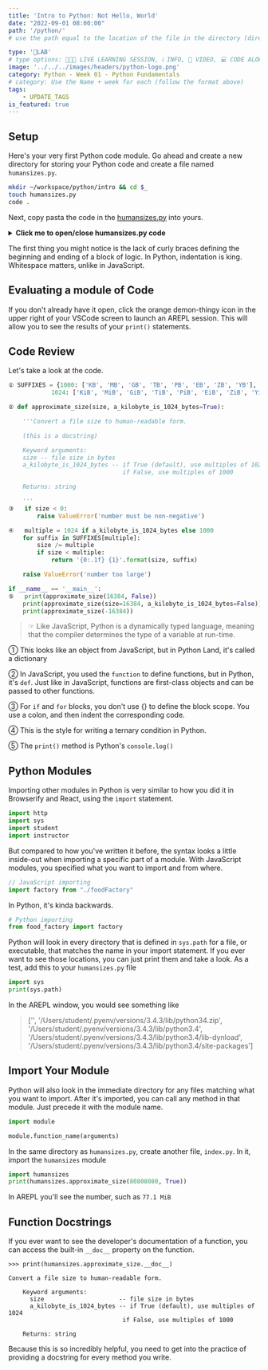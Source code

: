 ```yaml
---
title: 'Intro to Python: Not Hello, World'
date: "2022-09-01 08:00:00"
path: '/python/'
# use the path equal to the location of the file in the directory (directory structure)

type: '🥼LAB'
# type options: 👩🏽‍🏫 LIVE LEARNING SESSION, ℹ️ INFO, 🎥 VIDEO, 💻 CODE ALONG, 🥼LAB, ↩️ REVIEW/NOTES, 👥 GROUP LEARNING, 👷🏼‍♂️ GROUP PROJECT, 🧠 ASSESSMENT, 📝 ASSIGNMENT
image: '../../../images/headers/python-logo.png'
category: Python - Week 01 - Python Fundamentals
# category: Use the Name + week for each (follow the format above)
tags:
    - UPDATE_TAGS
is_featured: true
---
```


## Setup

Here's your very first Python code module. Go ahead and create a new directory for storing your Python code and create a file named `humansizes.py`.

```sh
mkdir ~/workspace/python/intro && cd $_
touch humansizes.py
code .
```

Next, copy pasta the code in the [humansizes.py](../code-snippets/humansizes.py) into yours.

<details>
<summary><b>Click me to open/close humansizes.py code</b></summary>

```python
SUFFIXES = {1000: ['KB', 'MB', 'GB', 'TB', 'PB', 'EB', 'ZB', 'YB'],
            1024: ['KiB', 'MiB', 'GiB', 'TiB', 'PiB', 'EiB', 'ZiB', 'YiB']}

# Instead of the word `function`, in Python, you use `def`
def approximate_size(size, a_kilobyte_is_1024_bytes=True):

    '''Convert a file size to human-readable form.

    Keyword arguments:
    size -- file size in bytes
    a_kilobyte_is_1024_bytes -- if True (default), use multiples of 1024
                                if False, use multiples of 1000

    Returns: string

    '''
    if size < 0:
        raise ValueError('number must be non-negative')

    multiple = 1024 if a_kilobyte_is_1024_bytes else 1000
    for suffix in SUFFIXES[multiple]:
        size /= multiple
        if size < multiple:
            return '{0:.1f} {1}'.format(size, suffix)

    raise ValueError('number too large')

if __name__ == '__main__':
    print(approximate_size(16384, False))
    print(approximate_size(size=16384, a_kilobyte_is_1024_bytes=True))
    print(approximate_size(-16384))
```

</details>

The first thing you might notice is the lack of curly braces defining the beginning and ending of a block of logic. In Python, indentation is king. Whitespace matters, unlike in JavaScript.

## Evaluating a module of Code

If you don't already have it open, click the orange demon-thingy icon in the upper right of your VSCode screen to launch an AREPL session. This will allow you to see the results of your `print()` statements.

## Code Review

Let's take a look at the code.

```python
① SUFFIXES = {1000: ['KB', 'MB', 'GB', 'TB', 'PB', 'EB', 'ZB', 'YB'],
            1024: ['KiB', 'MiB', 'GiB', 'TiB', 'PiB', 'EiB', 'ZiB', 'YiB']}

② def approximate_size(size, a_kilobyte_is_1024_bytes=True):

    '''Convert a file size to human-readable form.

    (this is a docstring)

    Keyword arguments:
    size -- file size in bytes
    a_kilobyte_is_1024_bytes -- if True (default), use multiples of 1024
                                if False, use multiples of 1000

    Returns: string

    '''
③   if size < 0:
        raise ValueError('number must be non-negative')

④   multiple = 1024 if a_kilobyte_is_1024_bytes else 1000
    for suffix in SUFFIXES[multiple]:
        size /= multiple
        if size < multiple:
            return '{0:.1f} {1}'.format(size, suffix)

    raise ValueError('number too large')

if __name__ == '__main__':
⑤   print(approximate_size(16384, False))
    print(approximate_size(size=16384, a_kilobyte_is_1024_bytes=False))
    print(approximate_size(-16384))
```

> ☞ Like JavaScript, Python is a dynamically typed language, meaning that the compiler determines the type of a variable at run-time.

① This looks like an object from JavaScript, but in Python Land, it's called a dictionary

② In JavaScript, you used the `function` to define functions, but in Python, it's `def`. Just like in JavaScript, functions are first-class objects and can be passed to other functions.

③ For `if` and `for` blocks, you don't use {} to define the block scope. You use a colon, and then indent the corresponding code.

④ This is the style for writing a ternary condition in Python.

⑤ The `print()` method is Python's `console.log()`

## Python Modules

Importing other modules in Python is very similar to how you did it in Browserify and React, using the `import` statement.

```py
import http
import sys
import student
import instructor
```

But compared to how you've written it before, the syntax looks a little inside-out when importing a specific part of a module. With JavaScript modules, you specified what you want to import and from where.

```js
// JavaScript importing
import factory from "./foodFactory"
```

In Python, it's kinda backwards.

```py
# Python importing
from food_factory import factory
```

Python will look in every directory that is defined in `sys.path` for a file, or executable, that matches the name in your import statement. If you ever want to see those locations, you can just print them and take a look. As a test, add this to your `humansizes.py` file

```py
import sys
print(sys.path)
```

In the AREPL window, you would see something like
> ['', '/Users/student/.pyenv/versions/3.4.3/lib/python34.zip', '/Users/student/.pyenv/versions/3.4.3/lib/python3.4', '/Users/student/.pyenv/versions/3.4.3/lib/python3.4/lib-dynload', '/Users/student/.pyenv/versions/3.4.3/lib/python3.4/site-packages']

## Import Your Module

Python will also look in the immediate directory for any files matching what you want to import. After it's imported, you can call any method in that module. Just precede it with the module name.

```py
import module

module.function_name(arguments)
```

In the same directory as `humansizes.py`, create another file, `index.py`. In it, import the `humansizes` module

```py
import humansizes
print(humansizes.approximate_size(80808080, True))
```

In AREPL you'll see the number, such as `77.1 MiB`

## Function Docstrings

If you ever want to see the developer's documentation of a function, you can access the built-in `__doc__` property on the function.

```
>>> print(humansizes.approximate_size.__doc__)

Convert a file size to human-readable form.

    Keyword arguments:
      size                     -- file size in bytes
      a_kilobyte_is_1024_bytes -- if True (default), use multiples of 1024
                                if False, use multiples of 1000

    Returns: string
```

Because this is so incredibly helpful, you need to get into the practice of providing a docstring for every method you write.
